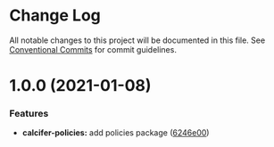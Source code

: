 # Change Log

All notable changes to this project will be documented in this file.
See [Conventional Commits](https://conventionalcommits.org) for commit guidelines.

# 1.0.0 (2021-01-08)

### Features

* **calcifer-policies:** add policies package ([6246e00](https://github.com/alferpal/calcifer/commit/6246e00900118f13bfd2f9383f08c1f9c1ad9749))
